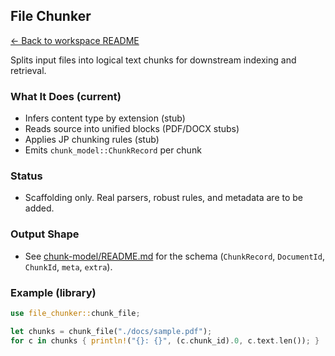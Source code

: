 ## File Chunker

[← Back to workspace README](../README.md)

Splits input files into logical text chunks for downstream indexing and retrieval.

### What It Does (current)
- Infers content type by extension (stub)
- Reads source into unified blocks (PDF/DOCX stubs)
- Applies JP chunking rules (stub)
- Emits `chunk_model::ChunkRecord` per chunk

### Status
- Scaffolding only. Real parsers, robust rules, and metadata are to be added.

### Output Shape
- See [chunk-model/README.md](../chunk-model/README.md) for the schema (`ChunkRecord`, `DocumentId`, `ChunkId`, `meta`, `extra`).

### Example (library)
```rust
use file_chunker::chunk_file;

let chunks = chunk_file("./docs/sample.pdf");
for c in chunks { println!("{}: {}", (c.chunk_id).0, c.text.len()); }
```
